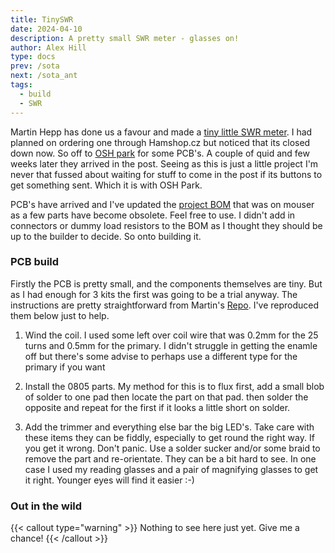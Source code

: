 ```yaml
---
title: TinySWR
date: 2024-04-10
description: A pretty small SWR meter - glasses on!
author: Alex Hill
type: docs
prev: /sota
next: /sota_ant
tags:
  - build
  - SWR
---
```



Martin Hepp has done us a favour and made a [tiny little SWR meter](https://github.com/mfhepp/tinyswr). I had planned on ordering one through Hamshop.cz but noticed that its closed down now. So off to [OSH park](https://oshpark.com/shared_projects/JtKPis3T) for some PCB's. A couple of quid and few weeks later they arrived in the post. Seeing as this is just a little project I'm never that fussed about waiting for stuff to come in the post if its buttons to get something sent. Which it is with OSH Park.

PCB's have arrived and I've updated the [project BOM](https://www.mouser.com/ProjectManager/ProjectDetail.aspx?AccessID=CA9A31B05C) that was on mouser as a few parts have become obsolete. Feel free to use. I didn't add in connectors or dummy load resistors to the BOM as I thought they should be up to the builder to decide. So onto building it.

### PCB build

Firstly the PCB is pretty small, and the components themselves are tiny. But as I had enough for 3 kits the first was going to be a trial anyway. The instructions are pretty straightforward from Martin's [Repo](https://github.com/mfhepp/tinyswr). I've reproduced them below just to help.

1. Wind the coil. I used some left over coil wire that was 0.2mm for the 25 turns and 0.5mm for the primary. I didn't struggle in getting the enamle off but there's some advise to perhaps use a different type for the primary if you want

2. Install the 0805 parts. My method for this is to flux first, add a small blob of solder to one pad then locate the part on that pad. then solder the opposite and repeat for the first if it looks a little short on solder.

3. Add the trimmer and everything else bar the big LED's. Take care with these items they can be fiddly, especially to get round the right way. If you get it wrong. Don't panic. Use a solder sucker and/or some braid to remove the part and re-orientate. They can be a bit hard to see. In one case I used my reading glasses and a pair of magnifying glasses to get it right. Younger eyes will find it easier :-)

### Out in the wild


{{< callout type="warning" >}}
  Nothing to see here just yet. Give me a chance!
{{< /callout >}}
